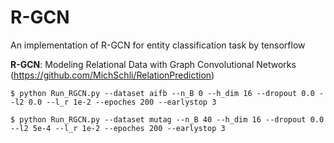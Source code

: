 # R-GCN
An implementation of R-GCN for entity classification task by tensorflow

**R-GCN**: Modeling Relational Data with Graph Convolutional Networks (https://github.com/MichSchli/RelationPrediction)   
```
$ python Run_RGCN.py --dataset aifb --n_B 0 --h_dim 16 --dropout 0.0 --l2 0.0 --l_r 1e-2 --epoches 200 --earlystop 3
```

```
$ python Run_RGCN.py --dataset mutag --n_B 40 --h_dim 16 --dropout 0.0 --l2 5e-4 --l_r 1e-2 --epoches 200 --earlystop 3
```
